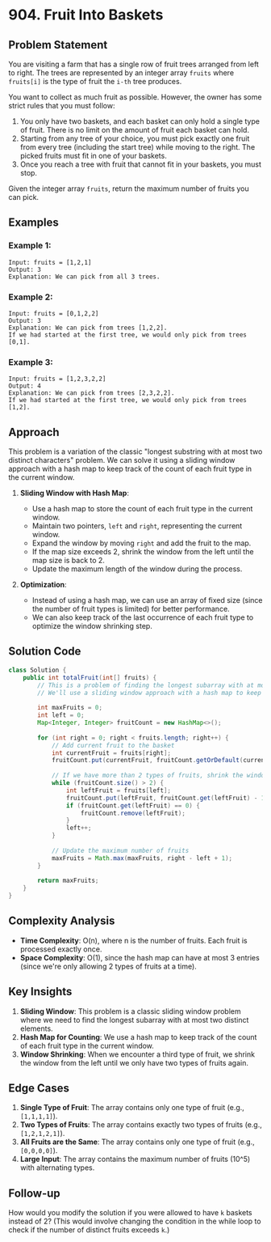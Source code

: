 # 904. Fruit Into Baskets

## Problem Statement
You are visiting a farm that has a single row of fruit trees arranged from left to right. The trees are represented by an integer array `fruits` where `fruits[i]` is the type of fruit the `i-th` tree produces.

You want to collect as much fruit as possible. However, the owner has some strict rules that you must follow:

1. You only have two baskets, and each basket can only hold a single type of fruit. There is no limit on the amount of fruit each basket can hold.
2. Starting from any tree of your choice, you must pick exactly one fruit from every tree (including the start tree) while moving to the right. The picked fruits must fit in one of your baskets.
3. Once you reach a tree with fruit that cannot fit in your baskets, you must stop.

Given the integer array `fruits`, return the maximum number of fruits you can pick.

## Examples

### Example 1:
```
Input: fruits = [1,2,1]
Output: 3
Explanation: We can pick from all 3 trees.
```

### Example 2:
```
Input: fruits = [0,1,2,2]
Output: 3
Explanation: We can pick from trees [1,2,2].
If we had started at the first tree, we would only pick from trees [0,1].
```

### Example 3:
```
Input: fruits = [1,2,3,2,2]
Output: 4
Explanation: We can pick from trees [2,3,2,2].
If we had started at the first tree, we would only pick from trees [1,2].
```

## Approach
This problem is a variation of the classic "longest substring with at most two distinct characters" problem. We can solve it using a sliding window approach with a hash map to keep track of the count of each fruit type in the current window.

1. **Sliding Window with Hash Map**:
   - Use a hash map to store the count of each fruit type in the current window.
   - Maintain two pointers, `left` and `right`, representing the current window.
   - Expand the window by moving `right` and add the fruit to the map.
   - If the map size exceeds 2, shrink the window from the left until the map size is back to 2.
   - Update the maximum length of the window during the process.

2. **Optimization**:
   - Instead of using a hash map, we can use an array of fixed size (since the number of fruit types is limited) for better performance.
   - We can also keep track of the last occurrence of each fruit type to optimize the window shrinking step.

## Solution Code
```java
class Solution {
    public int totalFruit(int[] fruits) {
        // This is a problem of finding the longest subarray with at most 2 distinct elements
        // We'll use a sliding window approach with a hash map to keep track of counts
        
        int maxFruits = 0;
        int left = 0;
        Map<Integer, Integer> fruitCount = new HashMap<>();
        
        for (int right = 0; right < fruits.length; right++) {
            // Add current fruit to the basket
            int currentFruit = fruits[right];
            fruitCount.put(currentFruit, fruitCount.getOrDefault(currentFruit, 0) + 1);
            
            // If we have more than 2 types of fruits, shrink the window from the left
            while (fruitCount.size() > 2) {
                int leftFruit = fruits[left];
                fruitCount.put(leftFruit, fruitCount.get(leftFruit) - 1);
                if (fruitCount.get(leftFruit) == 0) {
                    fruitCount.remove(leftFruit);
                }
                left++;
            }
            
            // Update the maximum number of fruits
            maxFruits = Math.max(maxFruits, right - left + 1);
        }
        
        return maxFruits;
    }
}
```

## Complexity Analysis
- **Time Complexity**: O(n), where n is the number of fruits. Each fruit is processed exactly once.
- **Space Complexity**: O(1), since the hash map can have at most 3 entries (since we're only allowing 2 types of fruits at a time).

## Key Insights
1. **Sliding Window**: This problem is a classic sliding window problem where we need to find the longest subarray with at most two distinct elements.
2. **Hash Map for Counting**: We use a hash map to keep track of the count of each fruit type in the current window.
3. **Window Shrinking**: When we encounter a third type of fruit, we shrink the window from the left until we only have two types of fruits again.

## Edge Cases
1. **Single Type of Fruit**: The array contains only one type of fruit (e.g., `[1,1,1,1]`).
2. **Two Types of Fruits**: The array contains exactly two types of fruits (e.g., `[1,2,1,2,1]`).
3. **All Fruits are the Same**: The array contains only one type of fruit (e.g., `[0,0,0,0]`).
4. **Large Input**: The array contains the maximum number of fruits (10^5) with alternating types.

## Follow-up
How would you modify the solution if you were allowed to have `k` baskets instead of 2? (This would involve changing the condition in the while loop to check if the number of distinct fruits exceeds `k`.)